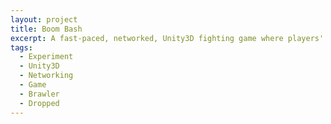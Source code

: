 ```yaml
---
layout: project
title: Boom Bash
excerpt: A fast-paced, networked, Unity3D fighting game where players' only attack is to kick, sending their opponents flying off the map
tags:
  - Experiment
  - Unity3D
  - Networking
  - Game
  - Brawler
  - Dropped
---
```

